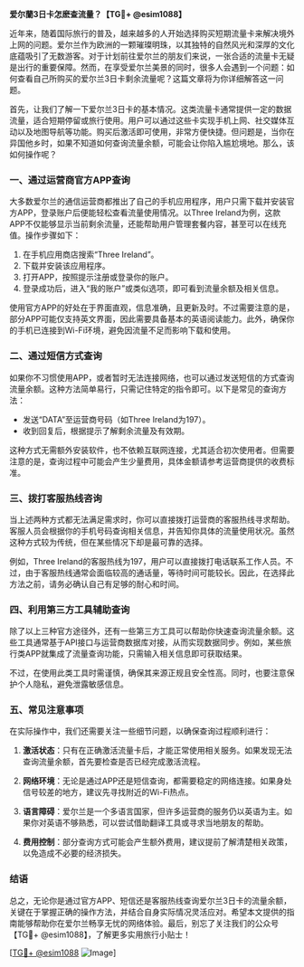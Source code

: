 **爱尔蘭3日卡怎麽查流量？【TG💪+ @esim1088】**

近年来，随着国际旅行的普及，越来越多的人开始选择购买短期流量卡来解决境外上网的问题。爱尔兰作为欧洲的一颗璀璨明珠，以其独特的自然风光和深厚的文化底蕴吸引了无数游客。对于计划前往爱尔兰的朋友们来说，一张合适的流量卡无疑是出行的重要保障。然而，在享受爱尔兰美景的同时，很多人会遇到一个问题：如何查看自己所购买的爱尔兰3日卡剩余流量呢？这篇文章将为你详细解答这一问题。

首先，让我们了解一下爱尔兰3日卡的基本情况。这类流量卡通常提供一定的数据流量，适合短期停留或旅行使用。用户可以通过这些卡实现手机上网、社交媒体互动以及地图导航等功能。购买后激活即可使用，非常方便快捷。但问题是，当你在异国他乡时，如果不知道如何查询流量余额，可能会让你陷入尴尬境地。那么，该如何操作呢？

### **一、通过运营商官方APP查询**

大多数爱尔兰的通信运营商都推出了自己的手机应用程序，用户只需下载并安装官方APP，登录账户后便能轻松查看流量使用情况。以Three Ireland为例，这款APP不仅能够显示当前剩余流量，还能帮助用户管理套餐内容，甚至可以在线充值。操作步骤如下：

1. 在手机应用商店搜索“Three Ireland”。
2. 下载并安装该应用程序。
3. 打开APP，按照提示注册或登录你的账户。
4. 登录成功后，进入“我的账户”或类似选项，即可看到流量余额及相关信息。

使用官方APP的好处在于界面直观，信息准确，且更新及时。不过需要注意的是，部分APP可能仅支持英文界面，因此需要具备基本的英语阅读能力。此外，确保你的手机已连接到Wi-Fi环境，避免因流量不足而影响下载和使用。

### **二、通过短信方式查询**

如果你不习惯使用APP，或者暂时无法连接网络，也可以通过发送短信的方式查询流量余额。这种方法简单易行，只需记住特定的指令即可。以下是常见的查询方法：

- 发送“DATA”至运营商号码（如Three Ireland为197）。
- 收到回复后，根据提示了解剩余流量及有效期。

这种方式无需额外安装软件，也不依赖互联网连接，尤其适合初次使用者。但需要注意的是，查询过程中可能会产生少量费用，具体金额请参考运营商提供的收费标准。

### **三、拨打客服热线咨询**

当上述两种方式都无法满足需求时，你可以直接拨打运营商的客服热线寻求帮助。客服人员会根据你的手机号码查询相关信息，并告知你具体的流量使用状况。虽然这种方式较为传统，但在某些情况下却是最可靠的选择。

例如，Three Ireland的客服热线为197，用户可以直接拨打电话联系工作人员。不过，由于客服热线通常会面临较高的通话量，等待时间可能较长。因此，在选择此方法之前，请务必确认自己有足够的耐心和时间。

### **四、利用第三方工具辅助查询**

除了以上三种官方途径外，还有一些第三方工具可以帮助你快速查询流量余额。这些工具通常基于API接口与运营商数据库对接，从而实现数据同步。例如，某些旅行类APP就集成了流量查询功能，只需输入相关信息即可获取结果。

不过，在使用此类工具时需谨慎，确保其来源正规且安全性高。同时，也要注意保护个人隐私，避免泄露敏感信息。

### **五、常见注意事项**

在实际操作中，我们还需要关注一些细节问题，以确保查询过程顺利进行：

1. **激活状态**：只有在正确激活流量卡后，才能正常使用相关服务。如果发现无法查询流量余额，首先要检查是否已经完成激活流程。
   
2. **网络环境**：无论是通过APP还是短信查询，都需要稳定的网络连接。如果身处信号较差的地方，建议先寻找附近的Wi-Fi热点。

3. **语言障碍**：爱尔兰是一个多语言国家，但许多运营商的服务仍以英语为主。如果你对英语不够熟悉，可以尝试借助翻译工具或寻求当地朋友的帮助。

4. **费用控制**：部分查询方式可能会产生额外费用，建议提前了解清楚相关政策，以免造成不必要的经济损失。

### **结语**

总之，无论你是通过官方APP、短信还是客服热线查询爱尔兰3日卡的流量余额，关键在于掌握正确的操作方法，并结合自身实际情况灵活应对。希望本文提供的指南能够帮助你在爱尔兰畅享无忧的网络体验。最后，别忘了关注我们的公众号【TG💪+ @esim1088】，了解更多实用旅行小贴士！

[[TG💪+ @esim1088](https://t.me/s/esim1088) ![Image](https://i.postimg.cc/4NQfJmqS/Snipaste-2025-05-13-00-14-12.png)]